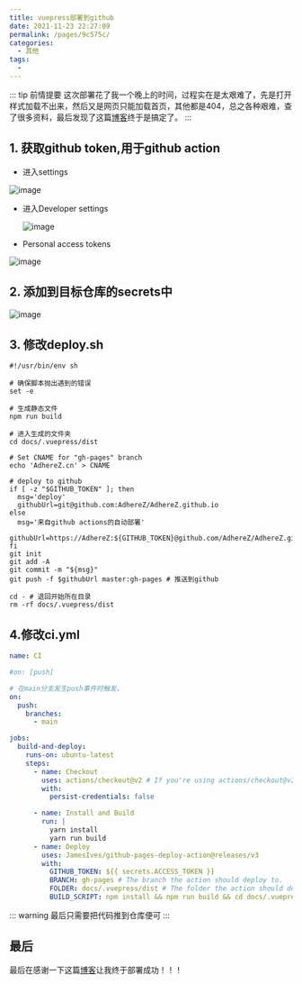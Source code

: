 ```yaml
---
title: vuepress部署到github
date: 2021-11-23 22:27:09
permalink: /pages/9c575c/
categories:
  - 其他
tags:
  - 
---
```


::: tip 前情提要
这次部署花了我一个晚上的时间，过程实在是太艰难了，先是打开样式加载不出来，然后又是网页只能加载首页，其他都是404，总之各种艰难，查了很多资料，最后发现了这篇[博客](https://cloud.tencent.com/developer/article/1777585)终于是搞定了。
:::

## 1. 获取github token,用于github action

- 进入settings

![image](https://cdn.jsdelivr.net/gh/AdhereZ/image-hosting@master/img/image.5d6mkux3i300.png)

- 进入Developer settings

  ![image](https://cdn.jsdelivr.net/gh/AdhereZ/image-hosting@master/img/image.2fc62n7la50k.png)

- Personal access tokens

![image](https://cdn.jsdelivr.net/gh/AdhereZ/image-hosting@master/img/image.65qzgwk6ptc0.png)

## 2. 添加到目标仓库的secrets中

![image](https://cdn.jsdelivr.net/gh/AdhereZ/image-hosting@master/img/image.c40j3ijqkqo.png)

## 3. 修改deploy.sh

```shell
#!/usr/bin/env sh

# 确保脚本抛出遇到的错误
set -e

# 生成静态文件
npm run build

# 进入生成的文件夹
cd docs/.vuepress/dist

# Set CNAME for "gh-pages" branch
echo 'AdhereZ.cn' > CNAME

# deploy to github
if [ -z "$GITHUB_TOKEN" ]; then
  msg='deploy'
  githubUrl=git@github.com:AdhereZ/AdhereZ.github.io
else
  msg='来自github actions的自动部署'
  githubUrl=https://AdhereZ:${GITHUB_TOKEN}@github.com/AdhereZ/AdhereZ.github.io
fi
git init
git add -A
git commit -m "${msg}"
git push -f $githubUrl master:gh-pages # 推送到github

cd - # 退回开始所在目录
rm -rf docs/.vuepress/dist
```

## 4.修改ci.yml

```yaml
name: CI

#on: [push]

# 在main分支发生push事件时触发。
on: 
  push:
    branches:
      - main

jobs:
  build-and-deploy:
    runs-on: ubuntu-latest
    steps:
      - name: Checkout
        uses: actions/checkout@v2 # If you're using actions/checkout@v2 - must set persist-credentials to false in most cases for the deployment to work correctly.
        with:
          persist-credentials: false

      - name: Install and Build
        run: |
          yarn install
          yarn run build
      - name: Deploy
        uses: JamesIves/github-pages-deploy-action@releases/v3
        with:
          GITHUB_TOKEN: ${{ secrets.ACCESS_TOKEN }}
          BRANCH: gh-pages # The branch the action should deploy to.
          FOLDER: docs/.vuepress/dist # The folder the action should deploy.
          BUILD_SCRIPT: npm install && npm run build && cd docs/.vuepress/dist && echo 'AdhereZ.cn' > CNAME && cd -
```

::: warning
最后只需要把代码推到仓库便可
:::



## 最后

最后在感谢一下这篇[博客](https://cloud.tencent.com/developer/article/1777585)让我终于部署成功！！！